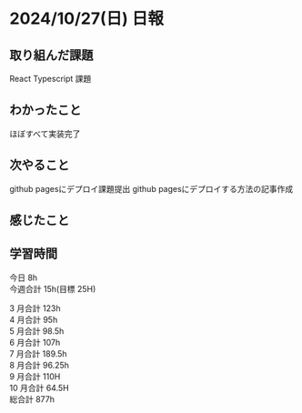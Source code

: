 # 2024/10/27(日) 日報

## 取り組んだ課題

React Typescript 課題

## わかったこと
ほぼすべて実装完了 

## 次やること
github pagesにデプロイ課題提出
github pagesにデプロイする方法の記事作成

## 感じたこと


## 学習時間

今日 8h
<br />
今週合計 15h(目標 25H)
<br />

3 月合計 123h
<br />
4 月合計 95h
<br />
5 月合計 98.5h
<br />
6 月合計 107h
<br />
7 月合計 189.5h
<br />
8 月合計 96.25h
<br />
9 月合計 110H
<br />
10 月合計 64.5H
<br />
総合計 877h
